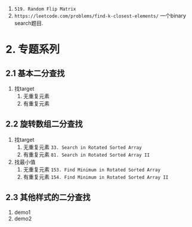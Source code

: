 
1. `519. Random Flip Matrix`
2. `https://leetcode.com/problems/find-k-closest-elements/` 一个binary search题目.

# 2. 专题系列
## 2.1 基本二分查找
1. 找target
   1. 无重复元素
   2. 有重复元素
   
## 2.2 旋转数组二分查找
1. 找target
   1. 无重复元素 `33. Search in Rotated Sorted Array`
   2. 有重复元素 `81. Search in Rotated Sorted Array II`
2. 找最小值
   1. 无重复元素 `153. Find Minimum in Rotated Sorted Array`
   2. 有重复元素 `154. Find Minimum in Rotated Sorted Array II`

## 2.3 其他样式的二分查找
1. demo1
2. demo2

